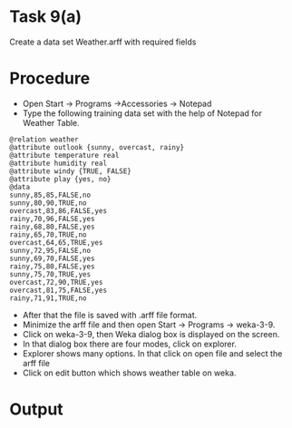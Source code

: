 # Task 9(a)
Create a data set Weather.arff with required fields
# Procedure
- Open Start → Programs →Accessories → Notepad
- Type the following training data set with the help of Notepad for Weather Table.
```
@relation weather
@attribute outlook {sunny, overcast, rainy}
@attribute temperature real
@attribute humidity real
@attribute windy {TRUE, FALSE}
@attribute play {yes, no}
@data
sunny,85,85,FALSE,no
sunny,80,90,TRUE,no
overcast,83,86,FALSE,yes
rainy,70,96,FALSE,yes
rainy,68,80,FALSE,yes
rainy,65,70,TRUE,no
overcast,64,65,TRUE,yes
sunny,72,95,FALSE,no
sunny,69,70,FALSE,yes
rainy,75,80,FALSE,yes
sunny,75,70,TRUE,yes
overcast,72,90,TRUE,yes
overcast,81,75,FALSE,yes
rainy,71,91,TRUE,no
```
- After that the file is saved with .arff file format.
- Minimize the arff file and then open Start -> Programs -> weka-3-9.
- Click on weka-3-9, then Weka dialog box is displayed on the screen.
- In that dialog box there are four modes, click on explorer.
- Explorer shows many options. In that click on open file and select the arff file
- Click on edit button which shows weather table on weka.
# Output

